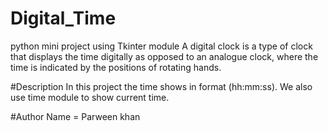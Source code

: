 # Digital_Time
python mini project using Tkinter module
A digital clock is a type of clock that displays the time digitally as opposed to an analogue clock, 
where the time is indicated by the positions of rotating hands.

#Description
In this project the time shows in format (hh:mm:ss).
We also use time module to show current time.

#Author 
Name = Parween khan

